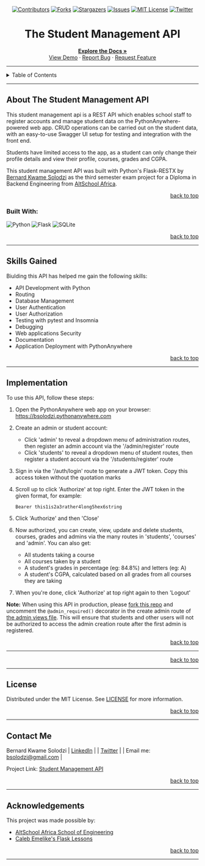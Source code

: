  <!-- Back to Top Navigation Anchor -->
<a name="readme-top"></a>

<!-- Project Shields -->
<div align="center">

  [![Contributors][contributors-shield]][contributors-url]
  [![Forks][forks-shield]][forks-url]
  [![Stargazers][stars-shield]][stars-url]
  [![Issues][issues-shield]][issues-url]
  [![MIT License][license-shield]][license-url]
  [![Twitter][twitter-shield]][twitter-url]
</div>

<!-- Project Name -->
<div align="center">
  <h1>The Student Management API</h1>
</div>

<div>
  <p align="center">
    <a href="https://github.com/bsolodzi/student-manager-api#readme"><strong>Explore the Docs »</strong></a>
    <br />
    <a href="https://github.com/bsolodzi/student-manager-api/blob/main/images/StudentManagerAPI_Full_Page.png">View Demo</a>
    ·
    <a href="https://github.com/bsolodzi/student-manager-api/issues">Report Bug</a>
    ·
    <a href="https://github.com/bsolodzi/student-manager-api/issues">Request Feature</a>
  </p>
</div>

---

<!-- Table of Contents -->
<details>
  <summary>Table of Contents</summary>
  <ol>
    <li>
      <a href="#about-The-Student-Management-API">About The Student Management API</a>
      <ul>
        <li><a href="#built-with">Built With</a></li>
      </ul>
    </li>
    <li><a href="#skills-gained">Skills Gained</a></li>
    <li><a href="#usage">How To Use This API</a></li>    
    <li><a href="#sample">Sample</a></li>
    <li><a href="#license">License</a></li>
    <li><a href="#contact">Contact Me</a></li>
    <li><a href="#acknowledgements">Acknowledgements</a></li>
  </ol>
  <p align="right"><a href="#readme-top">back to top</a></p>
</details>

---

<!-- About the Project -->
## About The Student Management API

This student management api is a REST API which enables school staff to register accounts and manage student data on the PythonAnywhere-powered web app. CRUD operations can be carried out on the student data, with an easy-to-use Swagger UI setup for testing and integration with the front end.

Students have limited access to the app, as a student can only change their profile details and view their profile, courses, grades and CGPA.

This student management API was built with Python's Flask-RESTX by <a href="https://www.github.com/bsolodzi">Bernard Kwame Solodzi</a> as the third semester exam project for a Diploma in Backend Engineering from <a href="https://altschoolafrica.com/schools/engineering">AltSchool Africa</a>.

<p align="right"><a href="#readme-top">back to top</a></p>

### Built With:

![Python][python]
![Flask][flask]
![SQLite][sqlite]

<p align="right"><a href="#readme-top">back to top</a></p>

---
<!-- Lessons from the Project -->
## Skills Gained

Biulding this API has helped me gain the following skills:
* API Development with Python
* Routing
* Database Management
* User Authentication
* User Authorization
* Testing with pytest and Insomnia
* Debugging
* Web applications Security
* Documentation
* Application Deployment with PythonAnywhere

<p align="right"><a href="#readme-top">back to top</a></p>

---

<!-- GETTING STARTED -->
## Implementation

To use this API, follow these steps:

1. Open the PythonAnywhere web app on your browser: https://bsolodzi.pythonanywhere.com

2. Create an admin or student account:
    - Click 'admin' to reveal a dropdown menu of administration routes, then register an admin account via the '/admin/register' route
    - Click 'students' to reveal a dropdown menu of student routes, then register a student account via the '/students/register' route

3. Sign in via the '/auth/login' route to generate a JWT token. Copy this access token without the quotation marks

4. Scroll up to click 'Authorize' at top right. Enter the JWT token in the given format, for example:
   ```
   Bearer this1is2a3rather4long5hex6string
   ```

5. Click 'Authorize' and then 'Close'

6. Now authorized, you can create, view, update and delete students, courses, grades and admins via the many routes in 'students', 'courses' and 'admin'. You can also get:
    - All students taking a course
    - All courses taken by a student
    - A student's grades in percentage (eg: 84.8%) and letters (eg: A)
    - A student's CGPA, calculated based on all grades from all courses they are taking

7. When you're done, click 'Authorize' at top right again to then 'Logout'

**Note:** When using this API in production, please [fork this repo](https://github.com/bsolodzi/student-manager-apil) and uncomment the `@admin_required()` decorator in the create admin route of [the admin views file](https://github.com/bsolodzi/student-manager-api/blob/main/api/admin/views.py). This will ensure that students and other users will not be authorized to access the admin creation route after the first admin is registered.

<p align="right"><a href="#readme-top">back to top</a></p>

---

<p align="right"><a href="#readme-top">back to top</a></p>

---

<!-- License -->
## License

Distributed under the MIT License. See <a href="https://github.com/bsolodzi/student-manager-api/blob/main/LICENSE">LICENSE</a> for more information.

<p align="right"><a href="#readme-top">back to top</a></p>

---

<!-- Contact Me-->
## Contact Me

Bernard Kwame Solodzi
| [LinkedIn](https://www.linkedin.com/in/bernard-kwame-solodzi) |
| [Twitter](https://twitter.com/boss_assignment) |
| Email me: bsolodzi@gmail.com |

Project Link: [Student Management API](https://github.com/bsolodzi/student-manager-api)

<p align="right"><a href="#readme-top">back to top</a></p>

---

<!-- Acknowledgements -->
## Acknowledgements

This project was made possible by:

* [AltSchool Africa School of Engineering](https://altschoolafrica.com/schools/engineering)
* [Caleb Emelike's Flask Lessons](https://github.com/CalebEmelike)

<p align="right"><a href="#readme-top">back to top</a></p>

---

<!-- Markdown Links & Images -->
[contributors-shield]: https://img.shields.io/github/contributors/bsolodzi/student-manager-api.svg?style=for-the-badge
[contributors-url]: https://github.com/bsolodzi/student-manager-api/graphs/contributors
[forks-shield]: https://img.shields.io/github/forks/bsolodzi/student-manager-api.svg?style=for-the-badge
[forks-url]: https://github.com/bsolodzi/student-manager-api/network/members
[stars-shield]: https://img.shields.io/github/stars/bsolodzi/student-manager-api.svg?style=for-the-badge
[stars-url]: https://github.com/bsolodzi/student-manager-api/stargazers
[issues-shield]: https://img.shields.io/github/issues/bsolodzi/student-manager-api.svg?style=for-the-badge
[issues-url]: https://github.com/bsolodzi/student-manager-api/issues
[license-shield]: https://img.shields.io/github/license/bsolodzi/student-manager-api.svg?style=for-the-badge
[license-url]: https://github.com/bsolodzi/student-manager-api/blob/main/LICENSE.txt
[twitter-shield]: https://img.shields.io/badge/-@boss_assignment-1ca0f1?style=for-the-badge&logo=twitter&logoColor=white&link=https://twitter.com/boss_assignment
[twitter-url]: https://twitter.com/boss_assignment
[ze-school-screenshot]: https://github.com/bsolodzi/student-manager-api/blob/main/images/Ze_School_Full_Page.png
[python]: https://img.shields.io/badge/python-3670A0?style=for-the-badge&logo=python&logoColor=ffdd54
[flask]: https://img.shields.io/badge/flask-%23000.svg?style=for-the-badge&logo=flask&logoColor=white
[sqlite]: https://img.shields.io/badge/sqlite-%2307405e.svg?style=for-the-badge&logo=sqlite&logoColor=white
